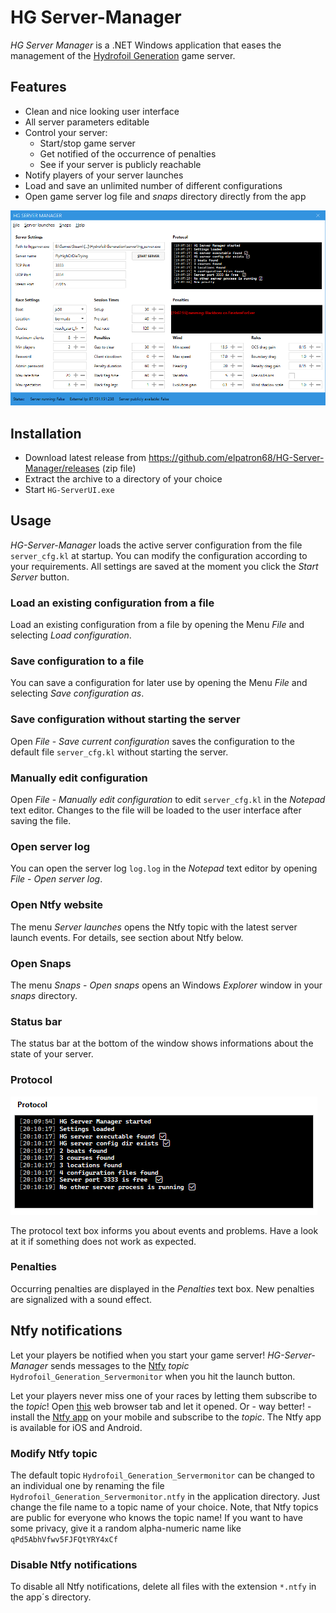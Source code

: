 # HG Server-Manager

*HG Server Manager* is a .NET Windows application that eases the management of the [Hydrofoil Generation](https://store.steampowered.com/app/1448820/Hydrofoil_Generation/) game server.

## Features

- Clean and nice looking user interface
- All server parameters editable
- Control your server:
  - Start/stop game server
  - Get notified of the occurrence of penalties
  - See if your server is publicly reachable
- Notify players of your server launches
- Load and save an unlimited number of different configurations
- Open game server log file and *snaps* directory directly from the app

![image-20230407193824206](./assets/image-20230407193824206.png)



## Installation

- Download latest release from https://github.com/elpatron68/HG-Server-Manager/releases (zip file)
- Extract the archive to a directory of your choice
- Start `HG-ServerUI.exe`

## Usage

*HG-Server-Manager* loads the active server configuration from the file `server_cfg.kl` at startup. You can modify the configuration according to your requirements. All settings are saved at the moment you click the *Start Server* button.

### Load an existing configuration from a file

Load an existing configuration from a file by opening the Menu *File* and selecting *Load configuration*.

### Save configuration to a file

You can save a configuration for later use by opening the Menu *File* and selecting *Save configuration as*.

### Save configuration without starting the server

Open *File* - *Save current configuration* saves the configuration to the default file `server_cfg.kl` without starting the server.

### Manually edit configuration

Open *File* - *Manually edit configuration* to edit `server_cfg.kl` in the *Notepad* text editor. Changes to the file will be loaded to the user interface after saving the file.

### Open server log

You can open the server log `log.log` in the *Notepad* text editor by opening *File* - *Open server log*.

### Open Ntfy website

The menu *Server launches* opens the Ntfy topic with the latest server launch events. For details, see section about Ntfy below.

### Open Snaps

The menu *Snaps* - *Open snaps* opens an Windows *Explorer* window in your *snaps* directory.

### Status bar

The status bar at the bottom of the window shows informations about the state of your server.

### Protocol

![image-20230407202414163](./assets/image-20230407202414163.png)

The protocol text box informs you about events and problems. Have a look at it if something does not work as expected.

### Penalties

Occurring penalties are displayed in the *Penalties* text box. New penalties are signalized with a sound effect.

## Ntfy notifications

Let your players be notified when you start your game server! *HG-Server-Manager* sends messages to the [Ntfy](https://ntfy.sh/) *topic* `Hydrofoil_Generation_Servermonitor` when you hit the launch button.

Let your players never miss one of your races by letting them subscribe to the *topic*! Open [this](https://ntfy.sh/Hydrofoil_Generation_Servermonitor) web browser tab and let it opened. Or - way better! - install the [Ntfy app](https://ntfy.sh/#subscribe-phone) on your mobile and subscribe to the *topic*. The Ntfy app is available for iOS and Android.

### Modify Ntfy topic

The default topic `Hydrofoil_Generation_Servermonitor` can be changed to an individual one by renaming the file `Hydrofoil_Generation_Servermonitor.ntfy` in the application directory. Just change the file name to a topic name of your choice. Note, that Ntfy topics are public for everyone who knows the topic name! If you want to have some privacy, give it a random alpha-numeric name like `qPd5AbhVfwv5FJFQtYRY4xCf`

### Disable Ntfy notifications

To disable all Ntfy notifications, delete all files with the extension `*.ntfy` in the app´s directory.